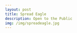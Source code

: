 ```yaml
---
layout: post
title: Spread Eagle 
description: Open to the Public
img: /img/spreadeagle.jpg
---
```

